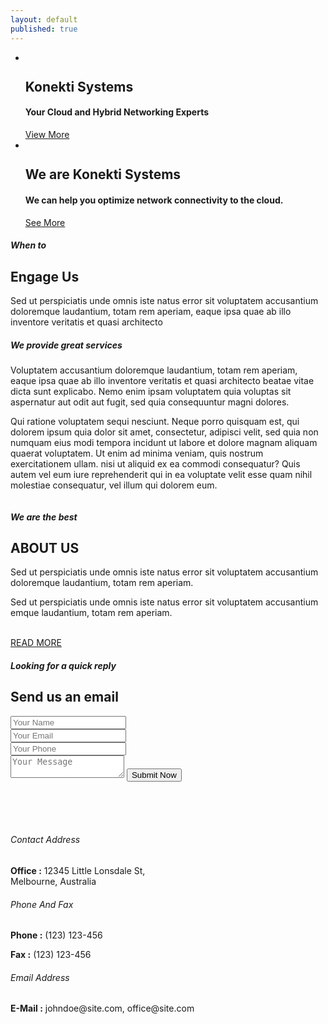 ```yaml
---
layout: default
published: true
---
```

 
<section class="services-outer-area" id="home">
  <div class="main-banner">
    <a href="#" name="scroll-top-div"></a>
    <div class="overlay-mask">
      <div class="container">
        <!-- Start:Slider area -->
        <div class="slider">
          <div class="flexslider">
            <ul class="slides">
                <!-- Start: Banner Slide 01 -->
              <li>
                <img alt="" src="{{ site.baseurl }}/assets/banner-1.png" >
                <div class="caption">
                  <h2>Konekti Systems</h2>
                  <h4>Your Cloud and Hybrid Networking Experts</h4>
                  <a class="button-large" href="#">View More</a>
                </div>
              </li>
              <!-- End: Banner Slide 01 -->
              <!-- Start: Banner Slide 02 -->
              <li>
                <img alt="" src="{{ site.baseurl }}/assets/consult.png">
                <div class="caption">
                  <h2>We are Konekti Systems</h2>
                  <h4>We can help you optimize network connectivity to the cloud.</h4>
                  <a class="button-large" href="#">See More</a>
                </div>
              </li>
                <!-- End: Banner Slide 02 -->
            </ul>
          </div>
        </div>
        <!-- End:Slider area -->
      </div>
    </div>
  </div>
</section>
  <!-- =================================================
  Banner Area End -->
  <!-- About Content Area  Start 
  ====================================================== -->
  <section class="about-text-outer-area" id="engage">
    <!-- Start:About Awesome content area-->
    <div class="container">
      <div class="content-area">
        <!-- Start:Left area-->
        <div class="left-side col-md-6">
          <div class="main-title left-align">
              <h5><span>When to</span></h5>
              <h1>Engage Us</h1>
          </div>
          <div class="text-box">
              <p>Sed ut perspiciatis unde omnis iste natus error sit voluptatem accusantium doloremque laudantium, totam rem aperiam, eaque ipsa quae ab illo inventore veritatis et quasi architecto</p>
              <h5><strong>We provide great services</strong></h5>
              <p>Voluptatem accusantium doloremque laudantium, totam rem aperiam, eaque ipsa quae ab illo inventore veritatis et quasi architecto beatae vitae dicta sunt explicabo. Nemo enim ipsam voluptatem quia voluptas sit aspernatur aut odit aut fugit, sed quia consequuntur magni dolores.</p>
              <p>Qui ratione voluptatem sequi nesciunt. Neque porro quisquam est, qui dolorem ipsum quia dolor sit amet, consectetur, adipisci velit, sed quia non numquam eius modi tempora incidunt ut labore et dolore magnam aliquam quaerat voluptatem. Ut enim ad minima veniam, quis nostrum exercitationem ullam. nisi ut aliquid ex ea commodi consequatur? Quis autem vel eum iure reprehenderit qui in ea voluptate velit esse quam nihil molestiae consequatur, vel illum qui dolorem eum.</p>
          </div>
        </div>			
        <!-- End:Left area-->      
        <!-- Start:Right area-->
        <div class="right-side col-md-6">
            <div class="img-holder">
                <img src="{{ site.baseurl }}/assets/software.png" alt=""> 
            </div>                	
        </div>
        <!-- End:Right area-->
      </div>
    </div>
    <!-- End:Awesome Structure content area-->
  </section>
  <!-- =================================================
  About Content Area  End -->   
  <!-- Our Team Area Start 
  ====================================================== -->
  <div style="display:none">
  <section class="our-team-area-outer light-grey" id="our-team">
  <div class="container">
    <div class="content-area">
      <div class="main-title">
        <h5><span>Meet our happy clients</span></h5>
        <h2>Testimonials</h2>
      </div>
      <!-- Start: Our Team -->
      <div class="our-team-detail-sec">
        <!-- Loop through testimonials -->
        {% for client in site.data.testimonials %}
        <div class="col-md-4">
          <div class="team-member">
            <div class="team-member-box">	
              <div class="text-box">
                <center>
                  <h5>{{ client.name }}</h5>
                  <h6>{{ client.location }}</h6>
                  <hr>
                  <p>{{ client.description }}</p>
                </center>
              </div>
            </div>
          </div>
        </div>
        {% endfor %}        
      </div>
      <!-- End: Our Team -->
    </div>
  </div>
  </section>
  <!-- =================================================
  Our Team Area End -->
  </div>
  <!-- Key Skills Area  Start 
  ====================================================== -->
  <section class="key-skills-outer-area" id="about">
    <div class="container">
      <div class="content-area"> 
        <!-- Start:Right area-->
        <div class="right-side col-md-6">
            <div class="main-title left-align">
              <h5><span>We are the best</span></h5>
              <h1>ABOUT US</h1>
              <p>Sed ut perspiciatis unde omnis iste natus error sit voluptatem accusantium doloremque laudantium, totam rem aperiam.</p>
              <p>Sed ut perspiciatis unde omnis iste natus error sit voluptatem accusantium emque laudantium, totam rem aperiam.</p>
              <br>
              <a class="button-medium pull-left" href="">READ MORE</a>
            </div>
        </div>
        <!-- End:Right area-->
        <!-- Start:Left area-->
        <div class="left-side col-md-6">
            <div class="img-holder">
                <img src="{{ site.baseurl }}/assets/icons-1cs-v3-06.png" alt=""> 
            </div>
        </div>
        <!-- End:Left area-->
      </div>
    </div>
  </section>
  <!-- =================================================
      Home Fun Fact Area Start 
  ====================================================== -->
  <section class="home-fun-fact-area-outer-sec">
      <div class="home-fun-fact-area">
          <div class="container">
              <div style="display:none" class="fun-fact-sec">
                  <!-- Start:Fun Fact Items -->
                  <ul class="fun-fact-items">
                      <!-- Loop through fun facts -->
                      {% for fact in site.data.facts %}
                      <li>
                          <div class="icon"><i class="fa fa-{{ fact.icon }}" aria-hidden="true"></i></div>
                          <div class="text">
                              <h2>{{ fact.number }}</h2>
                              <p>{{ fact.text }}Clients</p>
                          </div>	
                      </li>
                      {% endfor %}
                  </ul>
                  <!-- End:Fun Fact Items -->
              </div>
          </div>
          </div>
  </section>
  <!-- =================================================
   Content Area Start 
  ====================================================== -->
  <section class="contact-area-outer  "  id="contact-us">
  <div class="contact-form-sec ">
        <!-- Start: Form Area -->
          <div class="container">
              <div class="content-area clearfix">
                  <div class="main-title">
                    <h5>Looking for a quick reply</h5>
                      <h1>Send us an email</h1>
                  </div>
                  <div class="form-sec">
                      <form name="contact" action="https://formspree.io/{{ site.email }}" method="POST" id = 'enquire'>
                          <div class="col-md-4">
                              <input type="text" id="contact-name" name = 'Name' placeholder="Your Name" class="text-field-box ">
                          </div>
                          <div class="col-md-4">
                              <input type="text" id="contact-email" name="_replyto" placeholder="Your Email" class="text-field-box ">
                          </div>
                          <div class="col-md-4">
                              <input type="text" id="contact-number" name = 'Mobile' placeholder="Your Phone" class="text-field-box ">
                          </div>
                          <div class="col-md-12">
                              <textarea id="contact-msg" class="text-field-box" name = 'Message' placeholder="Your Message"></textarea>
                              <button name="contact" type="submit" id="contact-submit" class="button-medium">Submit Now</button>
                          </div>
                          <div class="error-item">
                              <div id="contact-loading" style="display: none;"> Email Sending... </div>
                              <div id="contact-success" style="display: none;"> 
                                  Your message sent sucessfully to our team and they will be in touch with you asap. 
                              </div>
                              <div id="contact-failed" style="display: none;"> 
                                  Error...!, message sending faild , try after sometime. 
                              </div>
                          </div> 
                      </form>
                  </div>	
              </div>
          </div> 
          <!-- End: Form Area -->
      </div>    
  <!-- Start:Contact Details Area -->
    <div class="contact-sec-contents">
      <div class="container"><br><br><br>
                <div class="contact-info">
                    <!-- Start:Phone Number -->
          <div class="col-md-4">
            <div class="features-box">
              <div class="features-icon"><i class="fa fa-building-o"></i></div>
              <div class="features-text">
                <h6>Contact Address</h6>
                <p><strong>Office :</strong>  12345 Little Lonsdale St,<br>
                  Melbourne, Australia</p>
              </div>
            </div>
          </div>
                      <!-- End:Phone Number -->     
                      <!-- Start:Address -->
          <div class="col-md-4">
            <div class="features-box">
              <div class="features-icon"><i class="fa fa-phone"></i></div>
              <div class="features-text">
                <h6>Phone And Fax</h6>
                <p><strong>Phone :</strong> (123) 123-456</p>
                <p><strong>Fax :</strong> (123) 123-456</p>
              </div>
            </div>
          </div>
                      <!-- End:Address -->    
                      <!-- Start:Email -->
          <div class="col-md-4">
            <div class="features-box">
              <div class="features-icon"> <i class="fa fa-envelope-o"></i></div>
              <div class="features-text">
                <h6>Email Address</h6>
                <p><strong>E-Mail :</strong> johndoe@site.com,
                                    office@site.com</p>
              </div>
            </div>
          </div>
                      <!-- End:Email -->
        </div>
      </div>
    </div>
  <!-- End:Contact Details Area -->
      <!-- Start:
  <div class="map-area">
    <iframe src="https://www.google.com/maps/embed?pb=!1m14!1m8!1m3!1d14604.264638061977!2d90.37898279999999!3d23.7806583!3m2!1i1024!2i768!4f13.1!3m3!1m2!1s0x0%3A0x3ebb5b921e528ab!2z4Kas4Ka-4KaC4Kay4Ka-4Kam4KeH4Ka2IOCmrOCmv-CmruCmvuCmqCDgpqzgpr7gprngpr_gpqjgp4Ag4Kav4Ka-4Kam4KeB4KaY4Kaw!5e0!3m2!1sbn!2sbd!4v1494351475759" width="100%" height="290" frameborder="0" style="border:0" allowfullscreen></iframe>
  </div> 
  ================================================
  End:Map Area -->  
</section>
